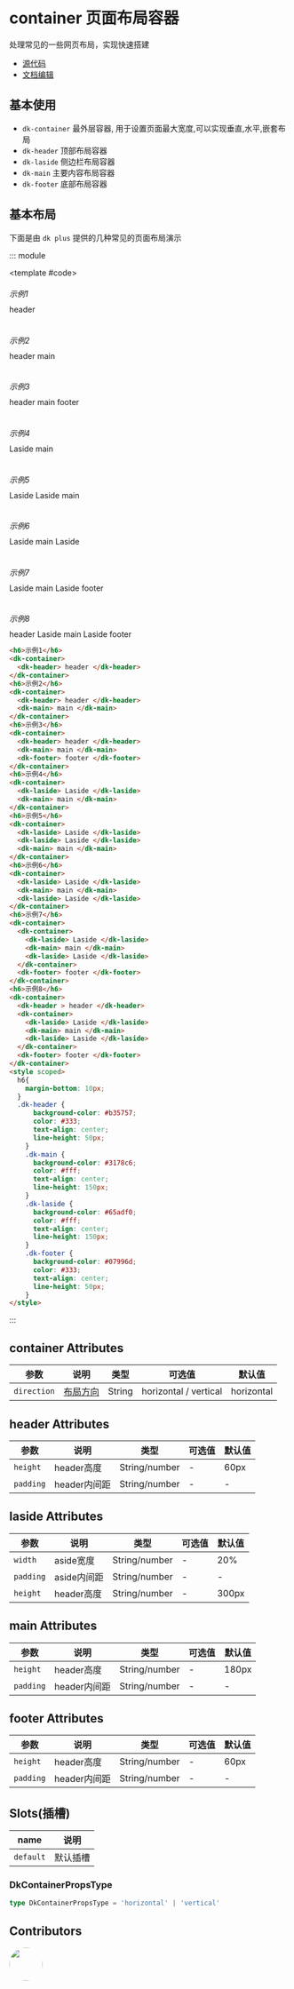 # container 页面布局容器

处理常见的一些网页布局，实现快速搭建

- [源代码](https://github.com/dk-plus-ui/dk-plus-ui/tree/master/packages/components/dkcontainer)
- [文档编辑](https://github.com/dk-plus-ui/dk-plus-ui/blob/master/docs/zh/components/container.md)

## 基本使用

- `dk-container` 最外层容器, 用于设置页面最大宽度,可以实现垂直,水平,嵌套布局
- `dk-header` 顶部布局容器
- `dk-laside` 侧边栏布局容器
- `dk-main` 主要内容布局容器
- `dk-footer` 底部布局容器


## 基本布局

下面是由 `dk plus` 提供的几种常见的页面布局演示

::: module

<template #code>
  <h6>示例1</h6>
  <dk-container>
    <dk-header> header </dk-header>
  </dk-container>
  <br/>
  <br/>
  <h6>示例2</h6>
  <dk-container>
    <dk-header> header </dk-header>
    <dk-main> main </dk-main>
  </dk-container>
  <br/>
  <br/>
  <h6>示例3</h6>
  <dk-container>
    <dk-header> header </dk-header>
    <dk-main> main </dk-main>
    <dk-footer> footer </dk-footer>
  </dk-container>
  <br/>
  <br/>
  <h6>示例4</h6>
  <dk-container>
    <dk-laside> Laside </dk-laside>
    <dk-main> main </dk-main>
  </dk-container>
  <br/>
  <br/>
  <h6>示例5</h6>
  <dk-container>
    <dk-laside> Laside </dk-laside>
    <dk-laside> Laside </dk-laside>
    <dk-main> main </dk-main>
  </dk-container>
  <br/>
  <br/>
  <h6>示例6</h6>
  <dk-container>
    <dk-laside> Laside </dk-laside>
    <dk-main> main </dk-main>
    <dk-laside> Laside </dk-laside>
  </dk-container>
  <br/>
  <br/>
  <h6>示例7</h6>
  <dk-container>
    <dk-container>
      <dk-laside> Laside </dk-laside>
      <dk-main> main </dk-main>
      <dk-laside> Laside </dk-laside>
    </dk-container>
    <dk-footer> footer </dk-footer>
  </dk-container>
  <br/>
  <br/>
  <h6>示例8</h6>
  <dk-container>
    <dk-header > header </dk-header>
    <dk-container>
      <dk-laside> Laside </dk-laside>
      <dk-main> main </dk-main>
      <dk-laside> Laside </dk-laside>
    </dk-container>
    <dk-footer> footer </dk-footer>
  </dk-container>
</template>

```html
<h6>示例1</h6>
<dk-container>
  <dk-header> header </dk-header>
</dk-container>
<h6>示例2</h6>
<dk-container>
  <dk-header> header </dk-header>
  <dk-main> main </dk-main>
</dk-container>
<h6>示例3</h6>
<dk-container>
  <dk-header> header </dk-header>
  <dk-main> main </dk-main>
  <dk-footer> footer </dk-footer>
</dk-container>
<h6>示例4</h6>
<dk-container>
  <dk-laside> Laside </dk-laside>
  <dk-main> main </dk-main>
</dk-container>
<h6>示例5</h6>
<dk-container>
  <dk-laside> Laside </dk-laside>
  <dk-laside> Laside </dk-laside>
  <dk-main> main </dk-main>
</dk-container>
<h6>示例6</h6>
<dk-container>
  <dk-laside> Laside </dk-laside>
  <dk-main> main </dk-main>
  <dk-laside> Laside </dk-laside>
</dk-container>
<h6>示例7</h6>
<dk-container>
  <dk-container>
    <dk-laside> Laside </dk-laside>
    <dk-main> main </dk-main>
    <dk-laside> Laside </dk-laside>
  </dk-container>
  <dk-footer> footer </dk-footer>
</dk-container>
<h6>示例8</h6>
<dk-container>
  <dk-header > header </dk-header>
  <dk-container>
    <dk-laside> Laside </dk-laside>
    <dk-main> main </dk-main>
    <dk-laside> Laside </dk-laside>
  </dk-container>
  <dk-footer> footer </dk-footer>
</dk-container>
<style scoped>
  h6{
    margin-bottom: 10px;
  }
  .dk-header {
      background-color: #b35757;
      color: #333;
      text-align: center;
      line-height: 50px;
    }
    .dk-main {
      background-color: #3178c6;
      color: #fff;
      text-align: center;
      line-height: 150px;
    }
    .dk-laside {
      background-color: #65adf0;
      color: #fff;
      text-align: center;
      line-height: 150px;
    }
    .dk-footer {
      background-color: #07996d;
      color: #333;
      text-align: center;
      line-height: 50px;
    }
</style>
```

:::

## container Attributes

| 参数 | 说明| 类型| 可选值| 默认值 |
| ---- | ----| ---- | -------| ------ |
| `direction` |<a href="#DkContainerPropsType">布局方向</a>   | String | horizontal / vertical | horizontal |

## header Attributes

| 参数 | 说明| 类型| 可选值| 默认值 |
| ---- | ----| ---- | -------| ------ |
| `height` | header高度   | String/number | - | 60px |
| `padding` | header内间距   | String/number | - | - |

## laside Attributes

| 参数 | 说明| 类型| 可选值| 默认值 |
| ---- | ----| ---- | -------| ------ |
| `width` | aside宽度   | String/number | - | 20% |
| `padding` | aside内间距   | String/number | - | - |
| `height` | header高度   | String/number | - | 300px |

## main Attributes

| 参数 | 说明| 类型| 可选值| 默认值 |
| ---- | ----| ---- | -------| ------ |
| `height` | header高度   | String/number | - | 180px |
| `padding` | header内间距   | String/number | - | - |

## footer Attributes

| 参数 | 说明| 类型| 可选值| 默认值 |
| ---- | ----| ---- | -------| ------ |
| `height` | header高度   | String/number | - | 60px |
| `padding` | header内间距   | String/number | - | - |

## Slots(插槽)

| name | 说明|
| ---- | ----|
| `default` | 默认插槽 |

### DkContainerPropsType

```ts
type DkContainerPropsType = 'horizontal' | 'vertical'
```

## Contributors

<div style='display: flex;'>
  <a href="https://github.com/dk-plus-ui" target="_blank" style='margin-right:10px;'>
    <img style='width:60px;height:60px;border-radius: 50%;' src="https://avatars.githubusercontent.com/u/88755587?v=4" />
  </a>
</div>

<style  scoped>
  h6{
    margin-bottom: 10px;
  }
  .dk-header {
      background-color: #b35757;
      color: #333;
      text-align: center;
      line-height: 50px;
    }
    .dk-main {
      background-color: #3178c6;
      color: #fff;
      text-align: center;
      line-height: 150px;
    }
    .dk-laside {
      background-color: #65adf0;
      color: #fff;
      text-align: center;
      line-height: 150px;
    }
    .dk-footer {
      background-color: #07996d;
      color: #333;
      text-align: center;
      line-height: 50px;
    }
</style>